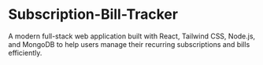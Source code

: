 # Subscription-Bill-Tracker
A modern full-stack web application built with React, Tailwind CSS, Node.js, and MongoDB to help users manage their recurring subscriptions and bills efficiently. 
